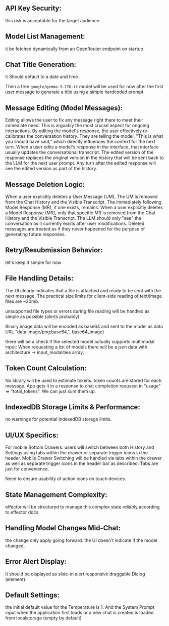 ## API Key Security:

this risk is acceptable for the target audience

##  Model List Management:

it be fetched dynamically from an OpenRouter endpoint on startup

##  Chat Title Generation:

it Should default to a date and time .

Then a free `google/gemma-3-27b-it` model will be used for now after the first user message to generate a title using a simple hardcoded prompt.

##  Message Editing (Model Messages):

Editing allows the user to fix any message right there to meet their immediate need. This is arguably the most crucial aspect for ongoing interactions. By editing the model's response, the user effectively re-calibrates the conversation history. They are telling the model, "This is what you should have said," which directly influences the context for the next turn. When a user edits a model's response in the interface, that interface usually updates the conversational transcript. The edited version of the response replaces the original version in the history that will be sent back to the LLM for the next user prompt. Any turn after the edited response will  see the edited version as part of the history.

## Message Deletion Logic:

When a user explicitly deletes a User Message (UM), The UM is removed from the Chat History and the Visible Transcript. The immediately following Model Response (MR), if one exists, remains. When a user explicitly deletes a Model Response (MR), only that specific MR is removed from the Chat History and the Visible Transcript. The LLM should only "see" the conversation as it currently exists after user modifications. Deleted messages are treated as if they never happened for the purpose of generating future responses.

##  Retry/Resubmission Behavior:

let's keep it simple for now

##  File Handling Details:
The UI clearly indicates that a file is attached and ready to be sent with the next message.
The practical size limits for client-side reading of text/image files are ~20mb.

unsupported file types or errors during file reading will be handled as simple as possible (alerts probably)

Binary image data will be encoded as base64 and sent to the model as data URL "data:image/png;base64,", base64_image)

there will be a check if the selected model actually supports multimodal input:
When requesting a list of models there will be a json data with architecture -> input_modalities array.

##  Token Count Calculation:

No library will be used to estimate tokens.  token counts are stored for each message. App gets it in a response to chat completion requsest in "usage" => "total_tokens". We can just sum them up.

## IndexedDB Storage Limits & Performance:

no warnings for  potential IndexedDB storage limits.

##  UI/UX Specifics:

For mobile Bottom Drawers: users will switch between both History and Settings using tabs within the drawer or separate trigger icons in the header. Mobile Drawer Switching will be handled via tabs within the drawer as well as separate trigger icons in the header bar as described. Tabs are just for convenience.

Need to ensure usability of action icons on touch devices.

## State Management Complexity:
effector will be structured to manage this complex state reliably according to effector docs

##  Handling Model Changes Mid-Chat:

the change only apply going forward. the UI doesn't indicate if the model changed.

## Error Alert Display:

It should be displayed as slide-in alert responsive draggable Dialog (element). 

## Default Settings: 

the initial default value for the Temperature is 1. And the System Prompt input when the application first loads or a new chat is created is loaded from localstorage (empty by default)